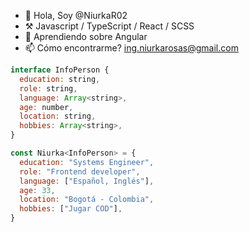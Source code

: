 - 👋 Hola, Soy @NiurkaR02
- ⚒️ Javascript / TypeScript / React / SCSS
- 🌱 Aprendiendo sobre Angular
- 📫 Cómo encontrarme? ing.niurkarosas@gmail.com

```javascript
interface InfoPerson {
  education: string,
  role: string,
  language: Array<string>,
  age: number,
  location: string,
  hobbies: Array<string>,
}

const Niurka<InfoPerson> = {
  education: "Systems Engineer",
  role: "Frontend developer",
  language: ["Español, Inglés"],
  age: 33,
  location: "Bogotá - Colombia",
  hobbies: ["Jugar COD"],
}
```
